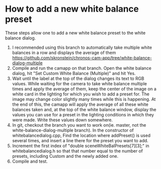 How to add a new white balance preset
=====================
These steps allow one to add a new white balance preset to the white balance dialog.

1. I recommended using this branch to automatically take multiple white balances in a row and displays the average of them https://github.com/skronstein/chronos-cam-app/tree/white-balance-dialog-multiple
2. Compile and run the camapp on that branch. Open the white balance dialog, hit "Set Custom White Balance (Multiple)" and hit Yes.
3. Wait until the label at the top of the dialog changes its text to RGB values.  While waiting for the camera to take white balance multiple times and apply the average of them, keep the center of the image on a white card in the lighting for which you wish to add a preset for. The image may change color slightly many times while this is happening. At the end of this, the camapp will apply the average of all these white balances taken and, at the top of the white balance window, display the values you can use for a preset in the lighting conditions in which they were made. Write these values down somewhere.
4. In git, checkout the branch you want to work on(ie. master, not the white-balance-dialog-multiple branch). In the constructor of whitebalancedialog.cpp, Find the location where addPreset() is used several times, and insert a line there for the preset you want to add.
5. Increment the first index of "double sceneWhiteBalPresets[7][3];" in whitebalancedialog.h so that that number equal to the number of presets, including Custom and the newly added one.
6. Compile and test.
